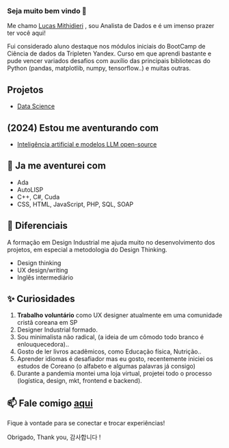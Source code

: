 ### Seja muito bem vindo 👋

Me chamo [Lucas Mithidieri](https://www.linkedin.com/in/lucas-mithidieri-pires/) , sou Analista de Dados e é um imenso prazer ter você aqui!

Fui considerado aluno destaque nos módulos iniciais do BootCamp de Ciência de dados da Tripleten Yandex. Curso em que aprendi bastante e pude vencer variados desafios com auxílio das principais bibliotecas do Python (pandas, matplotlib, numpy, tensorflow..) e muitas outras.

## Projetos
* [Data Science](https://github.com/lucas-mithidieri/projetos)

## (2024) Estou me aventurando com
* [Inteligência artificial e modelos LLM open-source](https://github.com/lucas-mithidieri/langchain/tree/main)

## 🦉 Ja me aventurei com
* Ada
* AutoLISP
* C++, C#, Cuda
* CSS, HTML, JavaScript, PHP, SQL, SOAP

## 💎 Diferenciais
A formação em Design Industrial me ajuda muito no desenvolvimento dos projetos, em especial a metodologia do Design Thinking.
* Design thinking
* UX design/writing
* Inglês intermediário

## ✨ Curiosidades
1. __Trabalho voluntário__ como UX designer atualmente em uma comunidade cristã coreana em SP
2. Designer Industrial formado.
3. Sou minimalista não radical, (a ideia de um cômodo todo branco é enlouquecedora)..
4. Gosto de ler livros acadêmicos, como Educação física, Nutrição..
5. Aprender idiomas é desafiador mas eu gosto, recentemente iniciei os estudos de Coreano (o alfabeto e algumas palavras já consigo)
6. Durante a pandemia montei uma loja virtual, projetei todo o processo (logística, design, mkt, frontend e backend).

## 📫 Fale comigo [aqui](https://www.linkedin.com/in/lucas-mithidieri-pires/) 
Fique à vontade para se conectar e trocar experiências! 

Obrigado, Thank you, 감사합니다 !
<!--
**lucas-mithidieri/lucas-mithidieri** is a ✨ _special_ ✨ repository because its `README.md` (this file) appears on your GitHub profile.
-->
